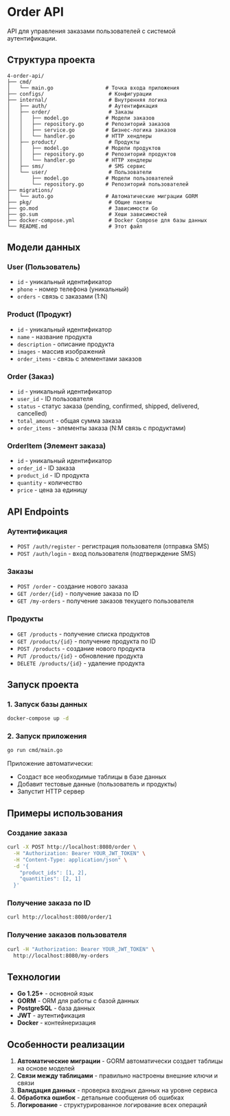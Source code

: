# Order API

API для управления заказами пользователей с системой аутентификации.

## Структура проекта

```
4-order-api/
├── cmd/
│   └── main.go                 # Точка входа приложения
├── configs/                     # Конфигурации
├── internal/                    # Внутренняя логика
│   ├── auth/                    # Аутентификация
│   ├── order/                   # Заказы
│   │   ├── model.go            # Модели заказов
│   │   ├── repository.go       # Репозиторий заказов
│   │   ├── service.go          # Бизнес-логика заказов
│   │   └── handler.go          # HTTP хендлеры
│   ├── product/                 # Продукты
│   │   ├── model.go            # Модели продуктов
│   │   ├── repository.go       # Репозиторий продуктов
│   │   └── handler.go          # HTTP хендлеры
│   ├── sms/                     # SMS сервис
│   └── user/                    # Пользователи
│       ├── model.go            # Модели пользователей
│       └── repository.go       # Репозиторий пользователей
├── migrations/
│   └── auto.go                 # Автоматические миграции GORM
├── pkg/                         # Общие пакеты
├── go.mod                       # Зависимости Go
├── go.sum                       # Хеши зависимостей
├── docker-compose.yml           # Docker Compose для базы данных
└── README.md                    # Этот файл
```

## Модели данных

### User (Пользователь)

- `id` - уникальный идентификатор
- `phone` - номер телефона (уникальный)
- `orders` - связь с заказами (1:N)

### Product (Продукт)

- `id` - уникальный идентификатор
- `name` - название продукта
- `description` - описание продукта
- `images` - массив изображений
- `order_items` - связь с элементами заказов

### Order (Заказ)

- `id` - уникальный идентификатор
- `user_id` - ID пользователя
- `status` - статус заказа (pending, confirmed, shipped, delivered, cancelled)
- `total_amount` - общая сумма заказа
- `order_items` - элементы заказа (N:M связь с продуктами)

### OrderItem (Элемент заказа)

- `id` - уникальный идентификатор
- `order_id` - ID заказа
- `product_id` - ID продукта
- `quantity` - количество
- `price` - цена за единицу

## API Endpoints

### Аутентификация

- `POST /auth/register` - регистрация пользователя (отправка SMS)
- `POST /auth/login` - вход пользователя (подтверждение SMS)

### Заказы

- `POST /order` - создание нового заказа
- `GET /order/{id}` - получение заказа по ID
- `GET /my-orders` - получение заказов текущего пользователя

### Продукты

- `GET /products` - получение списка продуктов
- `GET /products/{id}` - получение продукта по ID
- `POST /products` - создание нового продукта
- `PUT /products/{id}` - обновление продукта
- `DELETE /products/{id}` - удаление продукта

## Запуск проекта

### 1. Запуск базы данных

```bash
docker-compose up -d
```

### 2. Запуск приложения

```bash
go run cmd/main.go
```

Приложение автоматически:

- Создаст все необходимые таблицы в базе данных
- Добавит тестовые данные (пользователь и продукты)
- Запустит HTTP сервер

## Примеры использования

### Создание заказа

```bash
curl -X POST http://localhost:8080/order \
  -H "Authorization: Bearer YOUR_JWT_TOKEN" \
  -H "Content-Type: application/json" \
  -d '{
    "product_ids": [1, 2],
    "quantities": [2, 1]
  }'
```

### Получение заказа по ID

```bash
curl http://localhost:8080/order/1
```

### Получение заказов пользователя

```bash
curl -H "Authorization: Bearer YOUR_JWT_TOKEN" \
  http://localhost:8080/my-orders
```

## Технологии

- **Go 1.25+** - основной язык
- **GORM** - ORM для работы с базой данных
- **PostgreSQL** - база данных
- **JWT** - аутентификация
- **Docker** - контейнеризация

## Особенности реализации

1. **Автоматические миграции** - GORM автоматически создает таблицы на основе моделей
2. **Связи между таблицами** - правильно настроены внешние ключи и связи
3. **Валидация данных** - проверка входных данных на уровне сервиса
4. **Обработка ошибок** - детальные сообщения об ошибках
5. **Логирование** - структурированное логирование всех операций
